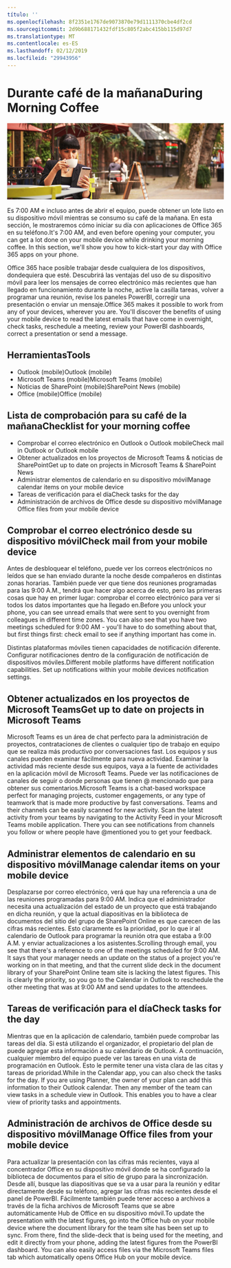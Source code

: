 ```yaml
---
título: ''
ms.openlocfilehash: 8f2351e1767de9073870e79d1111370cbe4df2cd
ms.sourcegitcommit: 2d9b688171432fdf15c805f2abc415bb115d97d7
ms.translationtype: MT
ms.contentlocale: es-ES
ms.lasthandoff: 02/12/2019
ms.locfileid: "29943956"
---
```

# <a name="during-morning-coffee"></a><span data-ttu-id="dff9f-102">Durante café de la mañana</span><span class="sxs-lookup"><span data-stu-id="dff9f-102">During Morning Coffee</span></span>

![Café de la mañana visual](media/ditl_coffee.png)

<span data-ttu-id="dff9f-p101">Es 7:00 AM e incluso antes de abrir el equipo, puede obtener un lote listo en su dispositivo móvil mientras se consumo su café de la mañana. En esta sección, le mostraremos cómo iniciar su día con aplicaciones de Office 365 en su teléfono.</span><span class="sxs-lookup"><span data-stu-id="dff9f-p101">It's 7:00 AM, and even before opening your computer, you can get a lot done on your mobile device while drinking your morning coffee. In this section, we'll show you how to kick-start your day with Office 365 apps on your phone.</span></span>

<span data-ttu-id="dff9f-p102">Office 365 hace posible trabajar desde cualquiera de los dispositivos, dondequiera que esté. Descubrirá las ventajas del uso de su dispositivo móvil para leer los mensajes de correo electrónico más recientes que han llegado en funcionamiento durante la noche, active la casilla tareas, volver a programar una reunión, revise los paneles PowerBI, corregir una presentación o enviar un mensaje.</span><span class="sxs-lookup"><span data-stu-id="dff9f-p102">Office 365 makes it possible to work from any of your devices, wherever you are. You'll discover the benefits of using your mobile device to read the latest emails that have come in overnight, check tasks, reschedule a meeting, review your PowerBI dashboards, correct a presentation or send a message.</span></span> 

## <a name="tools"></a><span data-ttu-id="dff9f-108">Herramientas</span><span class="sxs-lookup"><span data-stu-id="dff9f-108">Tools</span></span>
- <span data-ttu-id="dff9f-109">Outlook (mobile)</span><span class="sxs-lookup"><span data-stu-id="dff9f-109">Outlook (mobile)</span></span>
- <span data-ttu-id="dff9f-110">Microsoft Teams (mobile)</span><span class="sxs-lookup"><span data-stu-id="dff9f-110">Microsoft Teams (mobile)</span></span>
- <span data-ttu-id="dff9f-111">Noticias de SharePoint (mobile)</span><span class="sxs-lookup"><span data-stu-id="dff9f-111">SharePoint News (mobile)</span></span>
- <span data-ttu-id="dff9f-112">Office (mobile)</span><span class="sxs-lookup"><span data-stu-id="dff9f-112">Office (mobile)</span></span>

## <a name="checklist-for-your-morning-coffee"></a><span data-ttu-id="dff9f-113">Lista de comprobación para su café de la mañana</span><span class="sxs-lookup"><span data-stu-id="dff9f-113">Checklist for your morning coffee</span></span>
- <span data-ttu-id="dff9f-114">Comprobar el correo electrónico en Outlook o Outlook mobile</span><span class="sxs-lookup"><span data-stu-id="dff9f-114">Check mail in Outlook or Outlook mobile</span></span>
- <span data-ttu-id="dff9f-115">Obtener actualizados en los proyectos de Microsoft Teams & noticias de SharePoint</span><span class="sxs-lookup"><span data-stu-id="dff9f-115">Get up to date on projects in Microsoft Teams & SharePoint News</span></span>
- <span data-ttu-id="dff9f-116">Administrar elementos de calendario en su dispositivo móvil</span><span class="sxs-lookup"><span data-stu-id="dff9f-116">Manage calendar items on your mobile device</span></span>
- <span data-ttu-id="dff9f-117">Tareas de verificación para el día</span><span class="sxs-lookup"><span data-stu-id="dff9f-117">Check tasks for the day</span></span>
- <span data-ttu-id="dff9f-118">Administración de archivos de Office desde su dispositivo móvil</span><span class="sxs-lookup"><span data-stu-id="dff9f-118">Manage Office files from your mobile device</span></span> 

## <a name="check-mail-from-your-mobile-device"></a><span data-ttu-id="dff9f-119">Comprobar el correo electrónico desde su dispositivo móvil</span><span class="sxs-lookup"><span data-stu-id="dff9f-119">Check mail from your mobile device</span></span>
<span data-ttu-id="dff9f-p103">Antes de desbloquear el teléfono, puede ver los correos electrónicos no leídos que se han enviado durante la noche desde compañeros en distintas zonas horarias. También puede ver que tiene dos reuniones programadas para las 9:00 A.M., tendrá que hacer algo acerca de esto, pero las primeras cosas que hay en primer lugar: comprobar el correo electrónico para ver si todos los datos importantes que ha llegado en.</span><span class="sxs-lookup"><span data-stu-id="dff9f-p103">Before you unlock your phone, you can see unread emails that were sent to you overnight from colleagues in different time zones. You can also see that you have two meetings scheduled for 9:00 AM - you'll have to do something about that, but first things first: check email to see if anything important has come in.</span></span>

<span data-ttu-id="dff9f-p104">Distintas plataformas móviles tienen capacidades de notificación diferente. Configurar notificaciones dentro de la configuración de notificación de dispositivos móviles.</span><span class="sxs-lookup"><span data-stu-id="dff9f-p104">Different mobile platforms have different notification capabilities. Set up notifications within your mobile devices notification settings.</span></span> 

## <a name="get-up-to-date-on-projects-in-microsoft-teams"></a><span data-ttu-id="dff9f-124">Obtener actualizados en los proyectos de Microsoft Teams</span><span class="sxs-lookup"><span data-stu-id="dff9f-124">Get up to date on projects in Microsoft Teams</span></span>
<span data-ttu-id="dff9f-p105">Microsoft Teams es un área de chat perfecto para la administración de proyectos, contrataciones de clientes o cualquier tipo de trabajo en equipo que se realiza más productivo por conversaciones fast. Los equipos y sus canales pueden examinar fácilmente para nueva actividad. Examinar la actividad más reciente desde sus equipos, vaya a la fuente de actividades en la aplicación móvil de Microsoft Teams. Puede ver las notificaciones de canales de seguir o donde personas que tienen @ mencionado que para obtener sus comentarios.</span><span class="sxs-lookup"><span data-stu-id="dff9f-p105">Microsoft Teams is a chat-based workspace perfect for managing projects, customer engagements, or any type of teamwork that is made more productive by fast conversations. Teams and their channels can be easily scanned for new activity. Scan the latest activity from your teams by navigating to the Activity Feed in your Microsoft Teams mobile application. There you can see notifications from channels you follow or where people have @mentioned you to get your feedback.</span></span>  

## <a name="manage-calendar-items-on-your-mobile-device"></a><span data-ttu-id="dff9f-129">Administrar elementos de calendario en su dispositivo móvil</span><span class="sxs-lookup"><span data-stu-id="dff9f-129">Manage calendar items on your mobile device</span></span>
<span data-ttu-id="dff9f-p106">Desplazarse por correo electrónico, verá que hay una referencia a una de las reuniones programadas para 9:00 AM. Indica que el administrador necesita una actualización del estado de un proyecto que está trabajando en dicha reunión, y que la actual diapositivas en la biblioteca de documentos del sitio del grupo de SharePoint Online es que carecen de las cifras más recientes. Esto claramente es la prioridad, por lo que ir al calendario de Outlook para programar la reunión otra que estaba a 9:00 A.M. y enviar actualizaciones a los asistentes.</span><span class="sxs-lookup"><span data-stu-id="dff9f-p106">Scrolling through email, you see that there's a reference to one of the meetings scheduled for 9:00 AM. It says that your manager needs an update on the status of a project you're working on in that meeting, and that the current slide deck in the document library of your SharePoint Online team site is lacking the latest figures. This is clearly the priority, so you go to the Calendar in Outlook to reschedule the other meeting that was at 9:00 AM and send updates to the attendees.</span></span>

## <a name="check-tasks-for-the-day"></a><span data-ttu-id="dff9f-133">Tareas de verificación para el día</span><span class="sxs-lookup"><span data-stu-id="dff9f-133">Check tasks for the day</span></span>
<span data-ttu-id="dff9f-p107">Mientras que en la aplicación de calendario, también puede comprobar las tareas del día. Si está utilizando el organizador, el propietario del plan de puede agregar esta información a su calendario de Outlook. A continuación, cualquier miembro del equipo puede ver las tareas en una vista de programación en Outlook. Esto le permite tener una vista clara de las citas y tareas de prioridad.</span><span class="sxs-lookup"><span data-stu-id="dff9f-p107">While in the Calendar app, you can also check the tasks for the day. If you are using Planner, the owner of your plan can add this information to their Outlook calendar. Then any member of the team can view tasks in a schedule view in Outlook. This enables you to have a clear view of priority tasks and appointments.</span></span>  

## <a name="manage-office-files-from-your-mobile-device"></a><span data-ttu-id="dff9f-138">Administración de archivos de Office desde su dispositivo móvil</span><span class="sxs-lookup"><span data-stu-id="dff9f-138">Manage Office files from your mobile device</span></span>
<span data-ttu-id="dff9f-p108">Para actualizar la presentación con las cifras más recientes, vaya al concentrador Office en su dispositivo móvil donde se ha configurado la biblioteca de documentos para el sitio de grupo para la sincronización. Desde allí, busque las diapositivas que se va a usar para la reunión y editar directamente desde su teléfono, agregar las cifras más recientes desde el panel de PowerBI. Fácilmente también puede tener acceso a archivos a través de la ficha archivos de Microsoft Teams que se abre automáticamente Hub de Office en su dispositivo móvil.</span><span class="sxs-lookup"><span data-stu-id="dff9f-p108">To update the presentation with the latest figures, go into the Office hub on your mobile device where the document library for the team site has been set up to sync. From there, find the slide-deck that is being used for the meeting, and edit it directly from your phone, adding the latest figures from the PowerBI dashboard. You can also easily access files via the Microsoft Teams files tab which automatically opens Office Hub on your mobile device.</span></span> 